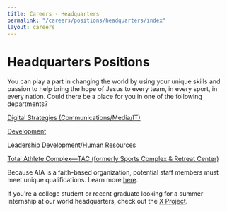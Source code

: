 ```yaml
---
title: Careers - Headquarters
permalink: "/careers/positions/headquarters/index"
layout: careers
---
```


<div class="row"><div class="col-md-12"><h1 class="p1">Headquarters Positions</h1><p class="p2"></p><p class="p3"><img src="/uploads/careers/AIAHQ-web.jpg" alt="" class="img-responsive pull-right col-md-5" />You can play a part in changing the world by using your unique skills and passion to help bring the hope of Jesus to every team, in every sport, in every nation. Could there be a place for you in one of the following departments?</p><p class="p2"></p><p class="p2"></p><p class="p4"><span class="s1"><a href="/careers/positions/headquarters/creative-connections">Digital Strategies (Communications/Media/IT)</a></span></p><p class="p2"></p><p class="p4"><span class="s1"><a href="/careers/positions/headquarters/development">Development</a></span></p><p class="p2"></p><p class="p2"></p><p class="p4"><span class="s1"><a href="/careers/positions/headquarters/hq-ldhr">Leadership Development/Human Resources</a></span></p><p class="p2"></p><p class="p2"></p><p class="p4"><span class="s1"><a href="/careers/positions/headquarters/retreat-center-sports-complex">Total Athlete Complex&mdash;TAC (formerly Sports Complex &amp; Retreat Center)</a></span><span class="s2"> <br /></span></p><p class="p2"></p><p class="p2"></p><p class="p5">Because AIA is a faith-based organization, potential staff members must meet unique qualifications. Learn more <a href="/careers/qualifications"><span class="s3">here</span></a>.&nbsp;</p><p class="p5">If you're a college student or recent graduate looking for a summer internship at our world headquarters, check out the&nbsp;<a href="/xproject">X Project</a>.</p></div></div>